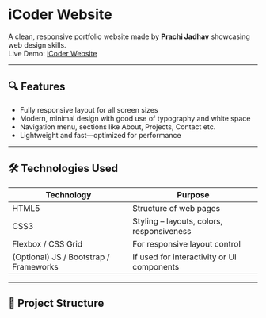 # iCoder Website

A clean, responsive portfolio website made by **Prachi Jadhav** showcasing web design skills.  
Live Demo: [iCoder Website](https://icoder-website-prachijadhav.netlify.app/)

---

## 🔍 Features

- Fully responsive layout for all screen sizes  
- Modern, minimal design with good use of typography and white space  
- Navigation menu, sections like About, Projects, Contact etc.  
- Lightweight and fast—optimized for performance

---

## 🛠️ Technologies Used

| Technology | Purpose |
|------------|---------|
| HTML5 | Structure of web pages |
| CSS3 | Styling – layouts, colors, responsiveness |
| Flexbox / CSS Grid | For responsive layout control |
| (Optional) JS / Bootstrap / Frameworks | If used for interactivity or UI components |

---

## 📁 Project Structure

